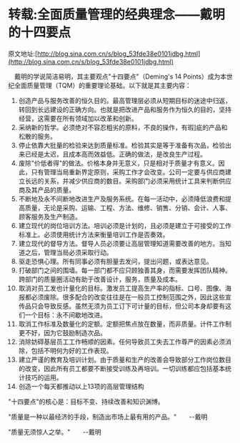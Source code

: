 # 转载:全面质量管理的经典理念——戴明的十四要点 
原文地址:[http://blog.sina.com.cn/s/blog_53fde38e0101jdbg.html](http://blog.sina.com.cn/s/blog_53fde38e0101jdbg.html)


　戴明的学说简洁易明，其主要观点"十四要点"（Deming's 14 Points）成为本世纪全面质量管理（TQM）的重要理论基础。以下就是其主要内容：

1. 创造产品与服务改善的恒久目的。最高管理层必须从短期目标的迷途中归返，转回到长远建设的正确方向。也就是把改进产品和服务作为恒久的目的，坚持经营，这需要在所有领域加以改革和创新。
2. 采纳新的哲学。必须绝对不容忍粗劣的原料，不良的操作，有瑕]疵的产品和松散的服务。
3. 停止依靠大批量的检验来达到质量标准。检验其实是等于准备有次品，检验出来已经是太迟，且成本高而效益低。正确的做法，是改良生产过程。
4. 废除"价低者得"的做法。价格本身并无意义，只是相对于质量才有意义。因此，只有管理当局重新界定原则，采购工作才会改变。公司一定要与供应商建立长远的关系，并减少供应商的数目。采购部门必须采用统计工具来判断供应商及其产品的质量。
5. 不断地及永不间断地改进生产及服务系统。在每一活动中，必须降低浪费和提高质量，无论是采购、运输、工程、方法、维修、销售、分销、会计、人事、顾客服务及生产制造。
6. 建立现代的岗位培训方法。培训必须是计划的，且必须是建立于可接受的工作标准上。必须使用统计方法来衡量培训工作是否奏效。
7. 建立现代的督导方法。督导人员必须要让高层管理知道需要改善的地方。当知道之后，管理当局必须采取行动。
8. 驱走恐惧心理。所有同事必须有胆量去发问，提出问题，或表达意见。
9. 打破部门之间的围墙。每一部门都不应只顾独善其身，而需要发挥团队精神。跨部门的质量圈活动有助于改善设计，服务，质量及成本。
10. 取消对员工发也计量化的目标。激发员工提高生产率的指标、口号、图像、海报都必须废除。很多配合的改变往往是在一般员工控制范围之外，因此这些宣传品只会导致反感。虽然无须为员工订下可计量的目标，但公司本身却要有这们一个目标：永不间歇地改进。
11. 取消工作标准及数量化的定额。定额把焦点放在数量，而非质量。计件工作制更不好，因为它鼓励制造次品。
12. 消除妨碍基层员工工作畅顺的因素。任何导致员工失去工作尊严的因素必须消除，包括不明何为好的工作表现。
13. 建立严谨的教育及培训计划。由于质量和生产的改善会导致部分工作岗位数目的改变，因此所有员工都要不断接受训练及再培训。一切训练都应包括基本统计技巧的运用。
14. 创造一个每天都推动以上13项的高层管理结构
　　

"十四要点"的核心是：目标不变、持续改善和知识渊博。

"质量是一种以最经济的手段，制造出市场上最有用的产品。"　　--戴明

"质量无须惊人之举。"　　--戴明